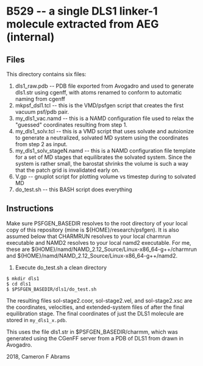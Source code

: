 # B529 -- a single DLS1 linker-1 molecule extracted from AEG (internal)

## Files

This directory contains six files:
1. dls1_raw.pdb -- PDB file exported from Avogadro and used to generate dls1.str using cgenff, with atoms renamed to conform to automatic naming from cgenff 
2. mkpsf_dsl1.tcl -- this is the VMD/psfgen script that creates the first vacuum psf/pdb pair.
2. my_dls1_vac.namd -- this is a NAMD configuration file used to relax the "guessed" coordinates resulting from step 1.
3. my_dls1_solv.tcl -- this is a VMD script that uses solvate and autoionize to generate a neutralized, solvated MD system using the coordinates from step 2 as input.
4. my_dls1_solv_stageN.namd -- this is a NAMD configuration file template for a set of MD stages that equilibrates the solvated system.  Since the system is rather small, the barostat shrinks the volume is such a way that the patch grid is invalidated early on.
5. V.gp -- gnuplot script for plotting volume vs timestep during to solvated MD
6. do_test.sh -- this BASH script does everything

## Instructions

Make sure PSFGEN_BASEDIR resolves to the root directory of your local copy of this repository (mine is ${HOME}/research/psfgen).  It is also assumed below that CHARMRUN resolves to your local charmrun executable and NAMD2 resolves to your local namd2 executable.  For me, these are ${HOME}/namd/NAMD_2.12_Source/Linux-x86_64-g++/charmrun and ${HOME}/namd/NAMD_2.12_Source/Linux-x86_64-g++/namd2.

1. Execute do_test.sh a clean directory

```
$ mkdir dls1
$ cd dls1
$ $PSFGEN_BASEDIR/dls1/do_test.sh
```

The resulting files sol-stage2.coor, sol-stage2.vel, and sol-stage2.xsc are the coordinates, velocities, and extended-system files of after the final equilibration stage.  The final coordinates of just the DLS1 molecule are stored in `my_dls1_x.pdb`.

This uses the file dls1.str in $PSFGEN_BASEDIR/charmm, which was generated using the CGenFF server from a PDB of DLS1 from drawn in Avogadro.

2018, Cameron F Abrams
